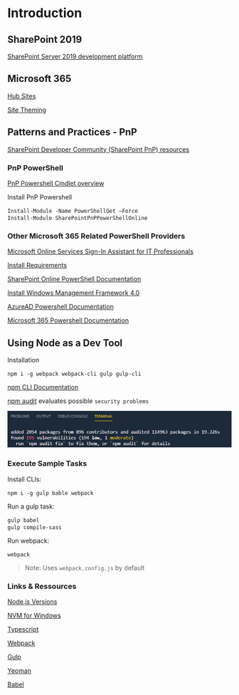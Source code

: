 # Introduction

## SharePoint 2019

[SharePoint Server 2019 development platform](https://docs.microsoft.com/en-us/sharepoint/dev/general-development/sharepoint-2019-development-platform)

## Microsoft 365

[Hub Sites](https://docs.microsoft.com/en-us/sharepoint/dev/features/hub-site/hub-site-overview)

[Site Theming](https://docs.microsoft.com/en-us/sharepoint/dev/declarative-customization/site-theming/sharepoint-site-theming-overview)

## Patterns and Practices - PnP

[SharePoint Developer Community (SharePoint PnP) resources](https://docs.microsoft.com/en-us/sharepoint/dev/community/community)

### PnP PowerShell

[PnP Powershell Cmdlet overview](https://docs.microsoft.com/en-us/powershell/sharepoint/sharepoint-pnp/sharepoint-pnp-cmdlets?view=sharepoint-ps)

Install PnP Powershell

```
Install-Module -Name PowerShellGet –Force
Install-Module SharePointPnPPowerShellOnline
```

### Other Microsoft 365 Related PowerShell Providers

[Microsoft Online Services Sign-In Assistant for IT Professionals](https://www.microsoft.com/en-us/download/details.aspx?id=28177)

[Install Requirements](https://docs.microsoft.com/en-us/Microsoft365/enterprise/powershell/connect-to-Microsoft-365-powershell)

[SharePoint Online PowerShell Documentation](https://docs.microsoft.com/en-us/powershell/module/sharepoint-online/?view=sharepoint-ps)

[Install Windows Management Framework 4.0](https://www.microsoft.com/en-us/download/details.aspx?id=40855)

[AzureAD Powershell Documentation](https://docs.microsoft.com/en-gb/powershell/module/Azuread/?view=azureadps-2.0)

[Microsoft 365 Powershell Documentation](https://docs.microsoft.com/en-us/Microsoft365/enterprise/powershell/connect-to-Microsoft-365-powershell)

## Using Node as a Dev Tool

Installation

```
npm i -g webpack webpack-cli gulp gulp-cli
```

[npm CLI Documentation](https://docs.npmjs.com/cli-documentation/)

[npm audit](https://docs.npmjs.com/cli/audit.html) evaluates possible `security problems`

![audit](_images/npm-audit.png)

### Execute Sample Tasks

Install CLIs:

```
npm i -g gulp bable webpack
```

Run a gulp task: 

```
gulp babel
gulp compile-sass
```
Run webpack: 

```
webpack
```
> Note: Uses `webpack.config.js` by default


### Links & Ressources

[Node.js Versions](https://nodejs.org/en/download/releases/)

[NVM for Windows](https://github.com/coreybutler/nvm-windows)

[Typescript](https://www.typescriptlang.org/)

[Webpack](https://webpack.js.org/)

[Gulp](https://gulpjs.com/)

[Yeoman](https://yeoman.io/)

[Babel](https://babeljs.io/)